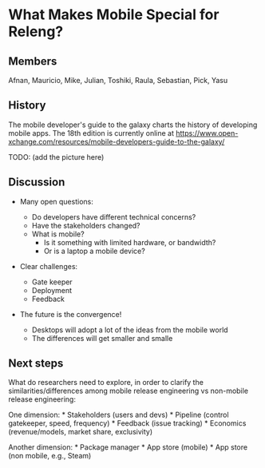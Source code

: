 # What Makes Mobile Special for Releng?
## Members
Afnan, Mauricio, Mike, Julian, Toshiki, Raula, Sebastian, Pick, Yasu

## History
The mobile developer's guide to the galaxy charts the history of developing mobile apps. The 18th edition is currently online at https://www.open-xchange.com/resources/mobile-developers-guide-to-the-galaxy/

TODO: (add the picture here)

## Discussion 

* Many open questions:
	* Do developers have different technical concerns?
	* Have the stakeholders changed?
	* What is mobile?
		* Is it something with limited hardware, or bandwidth?
		* Or is a laptop a mobile device?

* Clear challenges:
	* Gate keeper
	* Deployment
	* Feedback

* The future is the convergence!
	* Desktops will adopt a lot of the ideas from the mobile world
	* The differences will get smaller and smalle

## Next steps

What do researchers need to explore, in order to clarify the
similarities/differences among mobile release engineering vs
non-mobile release engineering:

One dimension:
	* Stakeholders (users and devs)
	* Pipeline (control gatekeeper, speed, frequency)
	* Feedback (issue tracking)
	* Economics (revenue/models, market share, exclusivity)

Another dimension:
	* Package manager
	* App store (mobile)
	* App store (non mobile, e.g., Steam)

